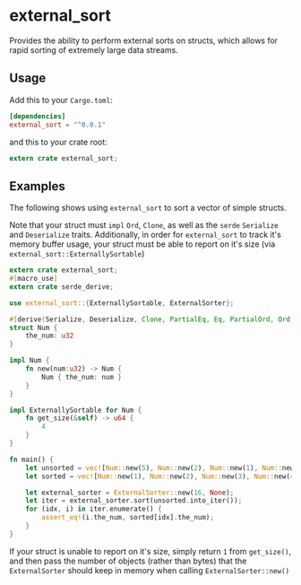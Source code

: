 external_sort
=============

Provides the ability to perform external sorts on structs, which allows for rapid sorting of extremely large data streams.

Usage
-----

Add this to your `Cargo.toml`:

```toml
[dependencies]
external_sort = "^0.0.1"
```

and this to your crate root:

```rust
extern crate external_sort;
```

Examples
--------

The following shows using `external_sort` to sort a vector of simple structs.

Note that your struct must `impl` `Ord`, `Clone`, as well as the `serde` `Serialize` and `Deserialize` traits. Additionally, in order for `external_sort` to track it's memory buffer usage, your struct must be able to report on it's size (via `external_sort::ExternallySortable`)

```rust
extern crate external_sort;
#[macro_use]
extern crate serde_derive;

use external_sort::{ExternallySortable, ExternalSorter};

#[derive(Serialize, Deserialize, Clone, PartialEq, Eq, PartialOrd, Ord)]
struct Num {
    the_num: u32
}

impl Num {
    fn new(num:u32) -> Num {
        Num { the_num: num }
    }
}

impl ExternallySortable for Num {
    fn get_size(&self) -> u64 {
        4
    }
}

fn main() {
    let unsorted = vec![Num::new(5), Num::new(2), Num::new(1), Num::new(3), Num::new(4)];
    let sorted = vec![Num::new(1), Num::new(2), Num::new(3), Num::new(4), Num::new(5)];

    let external_sorter = ExternalSorter::new(16, None);
    let iter = external_sorter.sort(unsorted.into_iter());
    for (idx, i) in iter.enumerate() {
        assert_eq!(i.the_num, sorted[idx].the_num);
    }
}
```

If your struct is unable to report on it's size, simply return `1` from `get_size()`, and then pass the number of objects (rather than bytes) that the `ExternalSorter` should keep in memory when calling `ExternalSorter::new()`